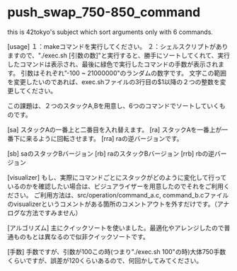 # push_swap_750-850_command
this is 42tokyo's subject which sort arguments only with 6 commands.


[usage]
１：makeコマンドを実行してください。
２：シェルスクリプトがありますので、"./exec.sh [引数の数]"と実行すると、勝手にソートしてくれて、実行したコマンドは表示され、最後に緑色で実行したコマンドの手数が表示されます。
引数はそれぞれ”-100 ~ 21000000"のランダムの数字です。
文字この範囲を変更したいのであれば、exec.shファイルの3行目の$1以降の２つの整数を変更してください。

この課題は、２つのスタックA,Bを用意し、6つのコマンドでソートしていくものです。

[sa]  スタックAの一番上と二番目を入れ替えます。
[ra]  スタックAを一番上が一番下に来るように回転させます。
[rra] raの逆バージョンです。

[sb]  saのスタックBバージョン
[rb]  raのスタックBバージョン
[rrb] rbの逆バージョン

[visualizer]
もし、実際にコマンドごとにスタックがどのように変化して行っているのかを確認したい場合は、ビジュアライザーを用意したのでそれをご利用ください。
ご利用方法は、src/operation/command_a.c, command_b.cファイルのvisualizerというコメントがある箇所のコメントアウトを外すだけです。（アナログな方法ですみません）

[アルゴリズム]
主にクイックソートを使いました。最適化やアレンジしたので普通ものもとは異なるので似非クイックソートです。

[手数]
手数ですが、引数が100この時(つまり"./exec.sh 100"の時)大体750手数くらいですが、誤差が120くらいあるので、何回かしてみてください。

